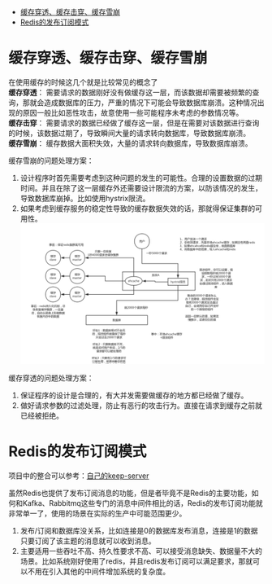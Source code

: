 <!-- TOC -->

- [缓存穿透、缓存击穿、缓存雪崩](#缓存穿透缓存击穿缓存雪崩)
- [Redis的发布订阅模式](#redis的发布订阅模式)

<!-- /TOC -->

# 缓存穿透、缓存击穿、缓存雪崩
在使用缓存的时候这几个就是比较常见的概念了  
**缓存穿透**： 需要请求的数据刚好没有做缓存这一层，而该数据却需要被频繁的查询，那就会造成数据库的压力，严重的情况下可能会导致数据库崩溃。这种情况出现的原因一般比如恶性攻击，故意使用一些可能程序未考虑的参数情况等。  
**缓存击穿**： 需要请求的数据已经做了缓存这一层，但是在需要对该数据进行查询的时候，该数据过期了，导致瞬间大量的请求转向数据库，导致数据库崩溃。  
**缓存雪崩**： 缓存数据大面积失效，大量的请求转向数据库，导致数据库崩溃。
  
缓存雪崩的问题处理方案：  
1. 设计程序时首先需要考虑到这种问题的发生的可能性。合理的设置数据的过期时间。并且在除了这一层缓存外还需要设计限流的方案，以防该情况的发生，导致数据库崩掉。比如使用hystrix限流。  
2. 如果考虑到缓存服务的稳定性导致的缓存数据失效的话，那就得保证集群的可用性。
![缓存雪崩处理方案](/ASSET/缓存雪崩处理方案.jpg)

缓存穿透的问题处理方案：  
1. 保证程序的设计是合理的，有大并发需要做缓存的地方都已经做了缓存。  
2. 做好请求参数的过滤处理，防止有恶行的攻击行为。直接在请求到缓存之前就已经被拒绝。

# Redis的发布订阅模式

项目中的整合可以参考：[自己的keep-server](https://gitee.com/sunyanping/keep-server/tree/master/keep-spring-data/keep-spring-data-redis)

虽然Redis也提供了发布订阅消息的功能，但是者毕竟不是Redis的主要功能，如何和Kafka、Rabbitmq这些专门的消息中间件相比的话，Redis的发布订阅功能就非常单一了，使用的场景在实际的生产中可能范围更少。
1. 发布/订阅和数据库没关系，比如连接是0的数据库发布消息，连接是1的数据只要订阅了该主题的消息就可以收到消息。
2. 主要适用一些吞吐不高、持久性要求不高、可以接受消息缺失、数据量不大的场景。比如系统刚好使用了redis，并且redis发布订阅可以满足要求，那就可以不用在引入其他的中间件增加系统的复杂度。

